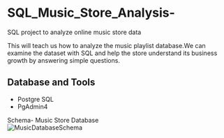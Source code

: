# SQL_Music_Store_Analysis-
SQL project to analyze online music store data

This will teach us how to analyze the music playlist database.We can examine the dataset with SQL and help the store understand its business growth by answering simple questions.
## Database and Tools
* Postgre SQL
* PgAdmin4

Schema- Music Store Database  
![MusicDatabaseSchema](https://user-images.githubusercontent.com/112153548/213707717-bfc9f479-52d9-407b-99e1-e94db7ae10a3.png)
